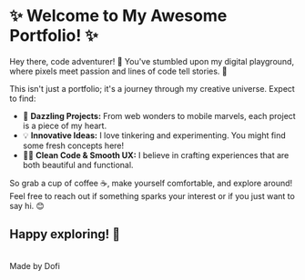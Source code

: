 # ✨ Welcome to My Awesome Portfolio! ✨

Hey there, code adventurer! 👋 You've stumbled upon my digital playground, where pixels meet passion and lines of code tell stories. 🚀

This isn't just a portfolio; it's a journey through my creative universe. Expect to find:

*   🎨 **Dazzling Projects:** From web wonders to mobile marvels, each project is a piece of my heart.
*   💡 **Innovative Ideas:** I love tinkering and experimenting. You might find some fresh concepts here!
*   🧑‍💻 **Clean Code & Smooth UX:** I believe in crafting experiences that are both beautiful and functional.

So grab a cup of coffee ☕, make yourself comfortable, and explore around! Feel free to reach out if something sparks your interest or if you just want to say hi. 😊

Happy exploring! 🎉
---
<br>Made by Dofi
